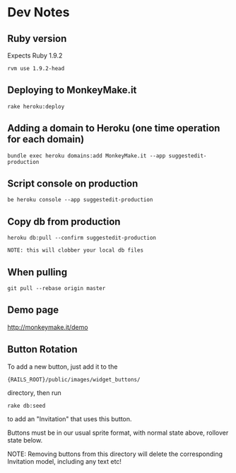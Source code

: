 # Dev Notes

## Ruby version

Expects Ruby 1.9.2

    rvm use 1.9.2-head

## Deploying to MonkeyMake.it

    rake heroku:deploy

## Adding a domain to Heroku (one time operation for each domain)

    bundle exec heroku domains:add MonkeyMake.it --app suggestedit-production

## Script console on production

    be heroku console --app suggestedit-production

## Copy db from production

    heroku db:pull --confirm suggestedit-production

    NOTE: this will clobber your local db files

## When pulling

    git pull --rebase origin master

## Demo page

http://monkeymake.it/demo

## Button Rotation

To add a new button, just add it to the

    {RAILS_ROOT}/public/images/widget_buttons/

directory, then run

    rake db:seed

to add an "Invitation" that uses this button.

Buttons must be in our usual sprite format, with normal state above, rollover state below.

NOTE: Removing buttons from this directory will delete the corresponding Invitation model, including any text etc!
